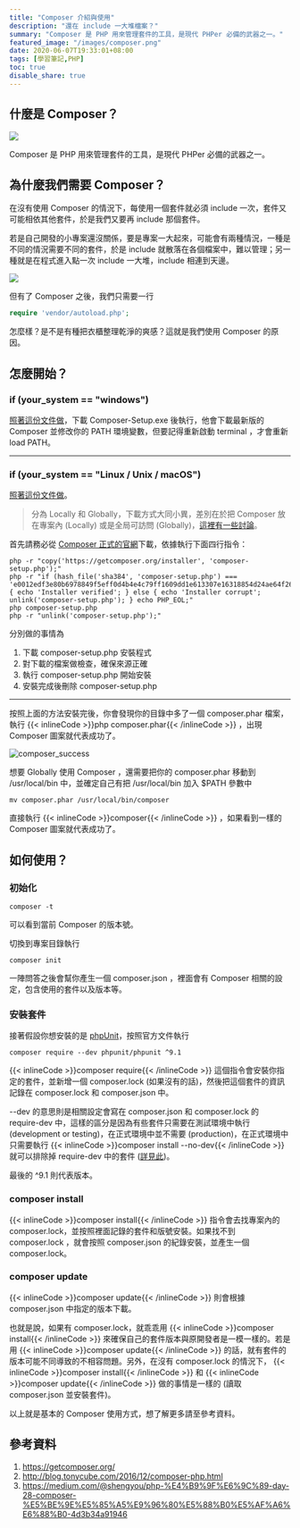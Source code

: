 ```yaml
---
title: "Composer 介紹與使用"
description: "還在 include 一大堆檔案？"
summary: "Composer 是 PHP 用來管理套件的工具，是現代 PHPer 必備的武器之一。"
featured_image: "/images/composer.png"
date: 2020-06-07T19:33:01+08:00
tags: [學習筆記,PHP]
toc: true
disable_share: true
---
```


什麼是 Composer？
---

![](https://i.imgur.com/nHqr8I5.jpg)
<br>

Composer 是 PHP 用來管理套件的工具，是現代 PHPer 必備的武器之一。

為什麼我們需要 Composer？
---
在沒有使用 Composer 的情況下，每使用一個套件就必須 include 一次，套件又可能相依其他套件，於是我們又要再 include 那個套件。

若是自己開發的小專案還沒關係，要是專案一大起來，可能會有兩種情況，一種是不同的情況需要不同的套件，於是 include 就散落在各個檔案中，難以管理；另一種就是在程式進入點一次 include 一大堆，include 相連到天邊。


![](https://i.imgur.com/hS0gMsy.jpg)
<br>

但有了 Composer 之後，我們只需要一行
```php
require 'vendor/autoload.php';
```

怎麼樣？是不是有種把衣櫃整理乾淨的爽感？這就是我們使用 Composer 的原因。

怎麼開始？
---

### if (your_system == "windows")
[照著這份文件做](https://getcomposer.org/doc/00-intro.md#installation-windows)，下載  Composer-Setup.exe 後執行，他會下載最新版的 Composer 並修改你的 PATH 環境變數，但要記得重新啟動 terminal ，才會重新 load PATH。

---

### if (your_system == "Linux / Unix / macOS")
[照著這份文件做](https://getcomposer.org/doc/00-intro.md#installation-linux-unix-macos)。  

> 分為 Locally 和 Globally，下載方式大同小異，差別在於把 Composer 放在專案內 (Locally) 或是全局可訪問 (Globally)，[這裡有一些討論](https://stackoverflow.com/questions/35405851/composer-installation-global-vs-local)。

首先請務必從 [Composer 正式的官網](https://getcomposer.org/download/)下載，依據執行下面四行指令：
```bash=
php -r "copy('https://getcomposer.org/installer', 'composer-setup.php');"
php -r "if (hash_file('sha384', 'composer-setup.php') === 'e0012edf3e80b6978849f5eff0d4b4e4c79ff1609dd1e613307e16318854d24ae64f26d17af3ef0bf7cfb710ca74755a') { echo 'Installer verified'; } else { echo 'Installer corrupt'; unlink('composer-setup.php'); } echo PHP_EOL;"
php composer-setup.php
php -r "unlink('composer-setup.php');"
```

分別做的事情為
1. 下載 composer-setup.php 安裝程式  
2. 對下載的檔案做檢查，確保來源正確  
3. 執行 composer-setup.php 開始安裝  
4. 安裝完成後刪除 composer-setup.php  

---

按照上面的方法安裝完後，你會發現你的目錄中多了一個 composer.phar 檔案，執行 {{< inlineCode >}}php composer.phar{{< /inlineCode >}} ，出現 Composer 圖案就代表成功了。

![composer_success](https://i.imgur.com/ZsbNXIi.png)

想要 Globally 使用 Composer ，還需要把你的 composer.phar 移動到 /usr/local/bin 中，並確定自己有把 /usr/local/bin 加入 $PATH 參數中

```bash=
mv composer.phar /usr/local/bin/composer
```

直接執行 {{< inlineCode >}}composer{{< /inlineCode >}} ，如果看到一樣的 Composer 圖案就代表成功了。


如何使用？
---

### 初始化
```
composer -t
```
可以看到當前 Composer 的版本號。

切換到專案目錄執行
```
composer init
```
一陣問答之後會幫你產生一個 composer.json ，裡面會有 Composer 相關的設定，包含使用的套件以及版本等。

### 安裝套件
接著假設你想安裝的是 [phpUnit](https://phpunit.de/index.html)，按照官方文件執行
```
composer require --dev phpunit/phpunit ^9.1
```

{{< inlineCode >}}composer require{{< /inlineCode >}} 這個指令會安裝你指定的套件，並新增一個 composer.lock (如果沒有的話)，然後把這個套件的資訊記錄在 composer.lock 和 composer.json 中。

--dev 的意思則是相關設定會寫在 composer.json 和 composer.lock 的 require-dev 中，這樣的區分是因為有些套件只需要在測試環境中執行 (development or testing)，在正式環境中並不需要 (production)，在正式環境中只需要執行 {{< inlineCode >}}composer install --no-dev{{< /inlineCode >}} 就可以排除掉 require-dev 中的套件 ([詳見此](https://stackoverflow.com/questions/19117871/what-is-the-difference-between-require-and-require-dev-sections-in-composer-json))。

最後的 ^9.1 則代表版本。

### composer install
{{< inlineCode >}}composer install{{< /inlineCode >}} 指令會去找專案內的 composer.lock，並按照裡面記錄的套件和版號安裝。如果找不到 composer.lock ，就會按照 composer.json 的紀錄安裝，並產生一個 composer.lock。

### composer update
{{< inlineCode >}}composer update{{< /inlineCode >}} 則會根據 composer.json 中指定的版本下載。

也就是說，如果有 composer.lock，就乖乖用 {{< inlineCode >}}composer install{{< /inlineCode >}} 來確保自己的套件版本與原開發者是一模一樣的。若是用 {{< inlineCode >}}composer update{{< /inlineCode >}} 的話，就有套件的版本可能不同導致的不相容問題。另外，在沒有 composer.lock 的情況下， {{< inlineCode >}}composer install{{< /inlineCode >}} 和 {{< inlineCode >}}composer update{{< /inlineCode >}} 做的事情是一樣的 (讀取 composer.json 並安裝套件)。

以上就是基本的 Composer 使用方式，想了解更多請至參考資料。

參考資料
---
1. https://getcomposer.org/
2. http://blog.tonycube.com/2016/12/composer-php.html
3. https://medium.com/@shengyou/php-%E4%B9%9F%E6%9C%89-day-28-composer-%E5%BE%9E%E5%85%A5%E9%96%80%E5%88%B0%E5%AF%A6%E6%88%B0-4d3b34a91946


